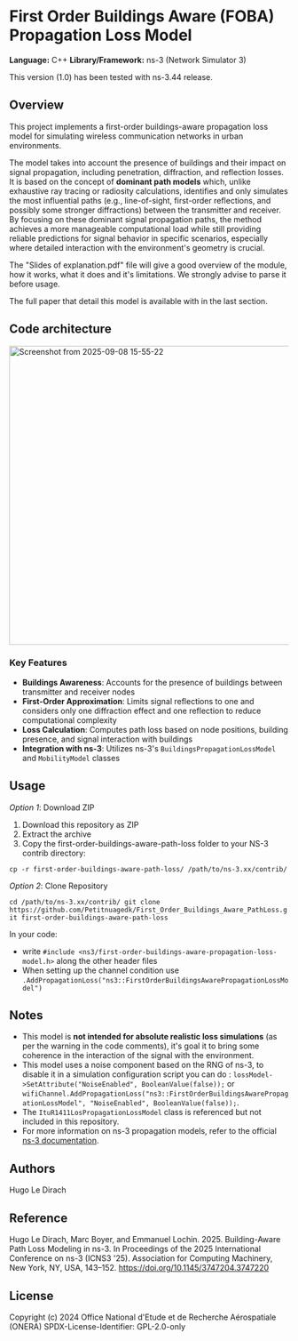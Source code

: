 # First Order Buildings Aware (FOBA) Propagation Loss Model

**Language:** C++
**Library/Framework:** ns-3 (Network Simulator 3)

This version (1.0) has been tested with ns-3.44 release.

## Overview
This project implements a first-order buildings-aware propagation loss model for simulating wireless communication networks in urban environments.

The model takes into account the presence of buildings and their impact on signal propagation, including penetration, diffraction, and reflection losses.
It is based on the concept of **dominant path models** which, unlike exhaustive ray tracing or radiosity calculations, identifies and only simulates the most influential paths (e.g., line-of-sight, first-order reflections, and possibly some stronger diffractions) between the transmitter and receiver. By focusing on these dominant signal propagation paths, the method achieves a more manageable computational load while still providing reliable predictions for signal behavior in specific scenarios, especially where detailed interaction with the environment's geometry is crucial.

The "Slides of explanation.pdf" file will give a good overview of the module, how it works, what it does and it's limitations. We strongly advise to parse it before usage.

The full paper that detail this model is available with in the last section.


## Code architecture

<img width="1611" height="538" alt="Screenshot from 2025-09-08 15-55-22" src="https://github.com/user-attachments/assets/5d93b5c7-3c63-4921-acd5-97945a3c6629" />

### Key Features

* **Buildings Awareness**: Accounts for the presence of buildings between transmitter and receiver nodes
* **First-Order Approximation**: Limits signal reflections to one and considers only one diffraction effect and one reflection to reduce computational complexity
* **Loss Calculation**: Computes path loss based on node positions, building presence, and signal interaction with buildings
* **Integration with ns-3**: Utilizes ns-3's `BuildingsPropagationLossModel` and `MobilityModel` classes

## Usage

*Option 1*: Download ZIP

1. Download this repository as ZIP
2. Extract the archive
3. Copy the first-order-buildings-aware-path-loss folder to your NS-3 contrib directory:
   
`cp -r first-order-buildings-aware-path-loss/ /path/to/ns-3.xx/contrib/`

*Option 2*: Clone Repository

`cd /path/to/ns-3.xx/contrib/
git clone https://github.com/Petitnuagedk/First_Order_Buildings_Aware_PathLoss.git first-order-buildings-aware-path-loss`

In your code:
* write `#include <ns3/first-order-buildings-aware-propagation-loss-model.h>` along the other header files
* When setting up the channel condition use `.AddPropagationLoss("ns3::FirstOrderBuildingsAwarePropagationLossModel")`

## Notes

* This model is **not intended for absolute realistic loss simulations** (as per the warning in the code comments), it's goal it to bring some coherence in the interaction of the signal with the environment.
* This model uses a noise component based on the RNG of ns-3, to disable it in a simulation configuration script you can do : `lossModel->SetAttribute("NoiseEnabled", BooleanValue(false));` or `wifiChannel.AddPropagationLoss("ns3::FirstOrderBuildingsAwarePropagationLossModel", "NoiseEnabled", BooleanValue(false));`.
* The `ItuR1411LosPropagationLossModel` class is referenced but not included in this repository.
* For more information on ns-3 propagation models, refer to the official [ns-3 documentation](https://www.nsnam.org/docs/).

## Authors

Hugo Le Dirach 

## Reference

Hugo Le Dirach, Marc Boyer, and Emmanuel Lochin. 2025. Building-Aware Path Loss Modeling in ns-3. In Proceedings of the 2025 International Conference on ns-3 (ICNS3 '25). Association for Computing Machinery, New York, NY, USA, 143–152. https://doi.org/10.1145/3747204.3747220

## License
Copyright (c) 2024 Office National d'Etude et de Recherche Aérospatiale (ONERA)
SPDX-License-Identifier: GPL-2.0-only
